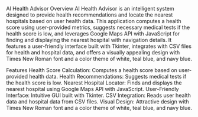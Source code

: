 AI Health Advisor
Overview
AI Health Advisor is an intelligent system designed to provide health recommendations and locate the nearest hospitals based on user health data. This application computes a health score using user-provided metrics, suggests necessary medical tests if the health score is low, and leverages Google Maps API with JavaScript for finding and displaying the nearest hospital with navigation details. It features a user-friendly interface built with Tkinter, integrates with CSV files for health and hospital data, and offers a visually appealing design with Times New Roman font and a color theme of white, teal blue, and navy blue.

Features
Health Score Calculation: Computes a health score based on user-provided health data.
Health Recommendations: Suggests medical tests if the health score is low.
Nearest Hospital Locator: Finds and displays the nearest hospital using Google Maps API with JavaScript.
User-Friendly Interface: Intuitive GUI built with Tkinter.
CSV Integration: Reads user health data and hospital data from CSV files.
Visual Design: Attractive design with Times New Roman font and a color theme of white, teal blue, and navy blue.
